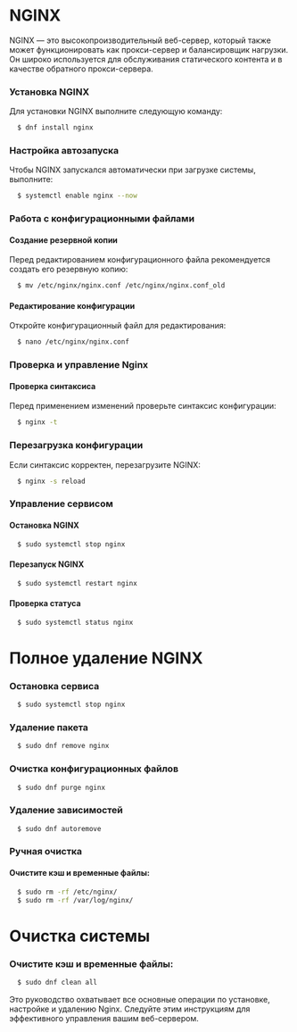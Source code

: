 # NGINX
NGINX — это высокопроизводительный веб-сервер, который также может функционировать как прокси-сервер и балансировщик нагрузки. Он широко используется для обслуживания статического контента и в качестве обратного прокси-сервера.

### Установка NGINX
Для установки NGINX выполните следующую команду:
```bash
  $ dnf install nginx
```

### Настройка автозапуска
Чтобы NGINX запускался автоматически при загрузке системы, выполните:
```bash
  $ systemctl enable nginx --now
```

### Работа с конфигурационными файлами
#### Создание резервной копии
Перед редактированием конфигурационного файла рекомендуется создать его резервную копию:
```bash
  $ mv /etc/nginx/nginx.conf /etc/nginx/nginx.conf_old
```

#### Редактирование конфигурации
Откройте конфигурационный файл для редактирования:
```bash  
  $ nano /etc/nginx/nginx.conf
```

### Проверка и управление Nginx
#### Проверка синтаксиса
Перед применением изменений проверьте синтаксис конфигурации:
```bash
  $ nginx -t
```

### Перезагрузка конфигурации
Если синтаксис корректен, перезагрузите NGINX:
```bash
  $ nginx -s reload
```

### Управление сервисом
#### Остановка NGINX
```bash
  $ sudo systemctl stop nginx
```

#### Перезапуск NGINX
```bash
  $ sudo systemctl restart nginx
```

#### Проверка статуса
```bash
  $ sudo systemctl status nginx
```

# Полное удаление NGINX
### Остановка сервиса
```bash
  $ sudo systemctl stop nginx
```

### Удаление пакета
```bash
  $ sudo dnf remove nginx
```

### Очистка конфигурационных файлов
```bash
  $ sudo dnf purge nginx
```

### Удаление зависимостей
```bash
  $ sudo dnf autoremove
```

### Ручная очистка
#### Очистите кэш и временные файлы:
```bash
  $ sudo rm -rf /etc/nginx/
  $ sudo rm -rf /var/log/nginx/
```

# Очистка системы
### Очистите кэш и временные файлы:
```bash
  $ sudo dnf clean all
```

Это руководство охватывает все основные операции по установке, настройке и удалению Nginx. Следуйте этим инструкциям для эффективного управления вашим веб-сервером.

